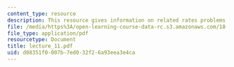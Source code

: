 ```yaml
---
content_type: resource
description: This resource gives information on related rates problems.
file: /media/https%3A/open-learning-course-data-rc.s3.amazonaws.com/18-01-single-variable-calculus-fall-2005/d08351f0007b7ed032f26a93eea3e4ca_lecture_11.pdf
file_type: application/pdf
resourcetype: Document
title: lecture_11.pdf
uid: d08351f0-007b-7ed0-32f2-6a93eea3e4ca
---
```

